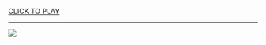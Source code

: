 
<a href="https://premium76.site?title=unblocked.games.central&ref=13M">CLICK TO PLAY</a></h3>
<hr>

<a href="https://premium76.site?title=unblocked.games.central&ref=13M"><img src="https://clearcache.store/games.png"></a>


